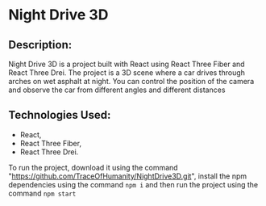 # Night Drive 3D

## Description:
Night Drive 3D is a project built with React using React Three Fiber and React Three Drei. The project is a 3D scene where a car drives through arches on wet asphalt at night.
You can control the position of the camera and observe the car from different angles and different distances

## Technologies Used:
- React,
- React Three Fiber,
- React Three Drei.

To run the project, download it using the command "https://github.com/TraceOfHumanity/NightDrive3D.git", install the npm dependencies using the command ```npm i``` and then run the project using the command ```npm start```
